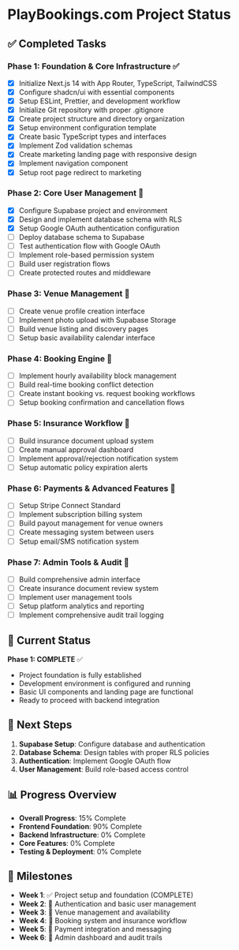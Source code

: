 # PlayBookings.com Project Status

## ✅ Completed Tasks

### Phase 1: Foundation & Core Infrastructure ✅
- [x] Initialize Next.js 14 with App Router, TypeScript, TailwindCSS
- [x] Configure shadcn/ui with essential components
- [x] Setup ESLint, Prettier, and development workflow
- [x] Initialize Git repository with proper .gitignore
- [x] Create project structure and directory organization
- [x] Setup environment configuration template
- [x] Create basic TypeScript types and interfaces
- [x] Implement Zod validation schemas
- [x] Create marketing landing page with responsive design
- [x] Implement navigation component
- [x] Setup root page redirect to marketing

### Phase 2: Core User Management 🚧
- [x] Configure Supabase project and environment
- [x] Design and implement database schema with RLS
- [x] Setup Google OAuth authentication configuration
- [ ] Deploy database schema to Supabase
- [ ] Test authentication flow with Google OAuth
- [ ] Implement role-based permission system
- [ ] Build user registration flows
- [ ] Create protected routes and middleware

### Phase 3: Venue Management 🚧
- [ ] Create venue profile creation interface
- [ ] Implement photo upload with Supabase Storage
- [ ] Build venue listing and discovery pages
- [ ] Setup basic availability calendar interface

### Phase 4: Booking Engine 🚧
- [ ] Implement hourly availability block management
- [ ] Build real-time booking conflict detection
- [ ] Create instant booking vs. request booking workflows
- [ ] Setup booking confirmation and cancellation flows

### Phase 5: Insurance Workflow 🚧
- [ ] Build insurance document upload system
- [ ] Create manual approval dashboard
- [ ] Implement approval/rejection notification system
- [ ] Setup automatic policy expiration alerts

### Phase 6: Payments & Advanced Features 🚧
- [ ] Setup Stripe Connect Standard
- [ ] Implement subscription billing system
- [ ] Build payout management for venue owners
- [ ] Create messaging system between users
- [ ] Setup email/SMS notification system

### Phase 7: Admin Tools & Audit 🚧
- [ ] Build comprehensive admin interface
- [ ] Create insurance document review system
- [ ] Implement user management tools
- [ ] Setup platform analytics and reporting
- [ ] Implement comprehensive audit trail logging

## 🚀 Current Status

**Phase 1: COMPLETE** ✅
- Project foundation is fully established
- Development environment is configured and running
- Basic UI components and landing page are functional
- Ready to proceed with backend integration

## 🔧 Next Steps

1. **Supabase Setup**: Configure database and authentication
2. **Database Schema**: Design tables with proper RLS policies
3. **Authentication**: Implement Google OAuth flow
4. **User Management**: Build role-based access control

## 📊 Progress Overview

- **Overall Progress**: 15% Complete
- **Frontend Foundation**: 90% Complete
- **Backend Infrastructure**: 0% Complete
- **Core Features**: 0% Complete
- **Testing & Deployment**: 0% Complete

## 🎯 Milestones

- **Week 1**: ✅ Project setup and foundation (COMPLETE)
- **Week 2**: 🎯 Authentication and basic user management
- **Week 3**: 🎯 Venue management and availability
- **Week 4**: 🎯 Booking system and insurance workflow
- **Week 5**: 🎯 Payment integration and messaging
- **Week 6**: 🎯 Admin dashboard and audit trails
